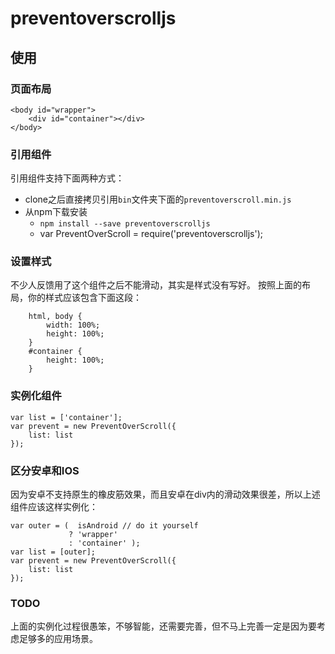 # preventoverscrolljs

## 使用

### 页面布局
```
<body id="wrapper">
    <div id="container"></div>
</body>
```

### 引用组件
引用组件支持下面两种方式：
- clone之后直接拷贝引用`bin`文件夹下面的`preventoverscroll.min.js`
- 从npm下载安装
    + `npm install --save preventoverscrolljs`
    + var PreventOverScroll = require('preventoverscrolljs');

### 设置样式
不少人反馈用了这个组件之后不能滑动，其实是样式没有写好。
按照上面的布局，你的样式应该包含下面这段：
```
    html, body {
        width: 100%;
        height: 100%;
    }
    #container {
        height: 100%;
    }
```

### 实例化组件

```
var list = ['container'];
var prevent = new PreventOverScroll({
    list: list
});
```

### 区分安卓和IOS
因为安卓不支持原生的橡皮筋效果，而且安卓在div内的滑动效果很差，所以上述组件应该这样实例化：
```
var outer = (  isAndroid // do it yourself
             ? 'wrapper'
             : 'container' );
var list = [outer];
var prevent = new PreventOverScroll({
    list: list
});
```
### TODO
上面的实例化过程很愚笨，不够智能，还需要完善，但不马上完善一定是因为要考虑足够多的应用场景。
